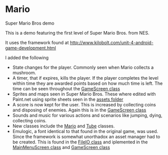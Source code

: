 # Mario
Super Mario Bros demo

This is a demo featuring the first level of Super Mario Bros. from NES.

It uses the framework found at http://www.kilobolt.com/unit-4-android-game-development.html

I added the following
 * State changes for the player. Commonly seen when Mario collects a mushroom.
 * A timer, that if expires, kills the player. If the player completes the level within time they are awarded points based on how     much time is left. The time can be seen throughout the [GameScreen class](https://github.com/swgoebel/Mario/blob/master/app/src/main/java/com/scottg/mariogame/GameScreen.java)
 * Sprites and maps seen in Super Mario Bros. These where edited with Paint.net using sprite sheets seen in the [assets folder](https://github.com/swgoebel/Mario/tree/master/app/src/main/assets)
 * A score is now kept for the user. This is increased by collecting coins and disposing of enemies. Again this is in the [GameScreen class](https://github.com/swgoebel/Mario/blob/master/app/src/main/java/com/scottg/mariogame/GameScreen.java)
 * Sounds and music for various actions and scenarios like jumping, dying, collecting coins.
 * New classes include the [Mario](https://github.com/swgoebel/Mario/blob/master/app/src/main/java/com/scottg/mariogame/Mario.java) and [Tube](https://github.com/swgoebel/Mario/blob/master/app/src/main/java/com/scottg/mariogame/Tube.java) classes.
 * Emulogic, a font identical to that found in the original game, was used. Since the framework is somewhat unorthadox an asset manager had to be created. This is found in the [FileIO class](https://github.com/swgoebel/Mario/blob/ca151a75c303de7bcf4a1287749a95930439c646/app/src/main/java/com/scottg/framework/FileIO.java#L19) and iplemented in the [MainMenuScreen class](https://github.com/swgoebel/Mario/blob/ca151a75c303de7bcf4a1287749a95930439c646/app/src/main/java/com/scottg/mariogame/MainMenuScreen.java#L62) and [GameScreen class](https://github.com/swgoebel/Mario/blob/ca151a75c303de7bcf4a1287749a95930439c646/app/src/main/java/com/scottg/mariogame/GameScreen.java#L197)
  
  
  
  
